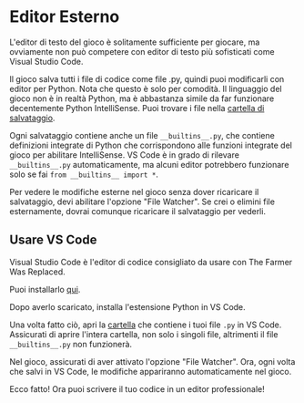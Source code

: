 # Editor Esterno
L'editor di testo del gioco è solitamente sufficiente per giocare, ma ovviamente non può competere con editor di testo più sofisticati come Visual Studio Code.

Il gioco salva tutti i file di codice come file .py, quindi puoi modificarli con editor per Python.
Nota che questo è solo per comodità. Il linguaggio del gioco non è in realtà Python, ma è abbastanza simile da far funzionare decentemente Python IntelliSense.
Puoi trovare i file nella [cartella di salvataggio](persistent_data_path/Saves).

Ogni salvataggio contiene anche un file `__builtins__.py`, che contiene definizioni integrate di Python che corrispondono alle funzioni integrate del gioco per abilitare IntelliSense.
VS Code è in grado di rilevare `__builtins__.py` automaticamente, ma alcuni editor potrebbero funzionare solo se fai `from __builtins__ import *`.

Per vedere le modifiche esterne nel gioco senza dover ricaricare il salvataggio, devi abilitare l'opzione "File Watcher". Se crei o elimini file esternamente, dovrai comunque ricaricare il salvataggio per vederli.

## Usare VS Code
Visual Studio Code è l'editor di codice consigliato da usare con The Farmer Was Replaced.

Puoi installarlo [qui](https://code.visualstudio.com/download).

Dopo averlo scaricato, installa l'estensione Python in VS Code.

Una volta fatto ciò, apri la [cartella](persistent_data_path/Saves) che contiene i tuoi file `.py` in VS Code. Assicurati di aprire l'intera cartella, non solo i singoli file, altrimenti il file `__builtins__.py` non funzionerà.

Nel gioco, assicurati di aver attivato l'opzione "File Watcher". Ora, ogni volta che salvi in VS Code, le modifiche appariranno automaticamente nel gioco.

Ecco fatto! Ora puoi scrivere il tuo codice in un editor professionale!